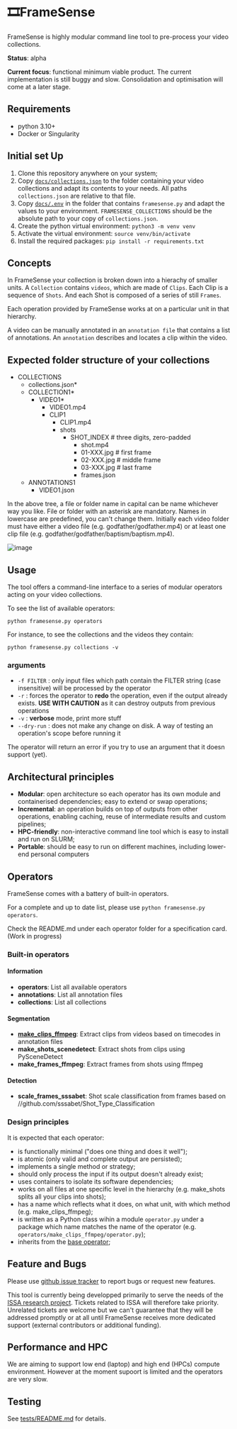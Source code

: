 # 🎞️FrameSense

FrameSense is highly modular command line tool to pre-process your video collections.

**Status**: alpha

**Current focus**: functional minimum viable product. The current implementation is still buggy and slow. Consolidation and optimisation will come at a later stage.

## Requirements

* python 3.10+
* Docker or Singularity

## Initial set Up

1. Clone this repository anywhere on your system;
2. Copy [`docs/collections.json`](docs/collections.json) to the folder containing your video collections and adapt its contents to your needs. All paths `collections.json` are relative to that file.
3. Copy [`docs/.env`](docs/.env) in the folder that contains `framesense.py` and adapt the values to your environment. `FRAMESENSE_COLLECTIONS` should be the absolute path to your copy of `collections.json`.
4. Create the python virtual environment: `python3 -m venv venv`
5. Activate the virtual environment: `source venv/bin/activate`
6. Install the required packages: `pip install -r requirements.txt`

## Concepts

In FrameSense your collection is broken down into a hierachy of smaller units. A `Collection` contains `videos`, which are made of `Clips`. Each Clip is a sequence of `Shots`. And each Shot is composed of a series of still `Frames`.

Each operation provided by FrameSense works at on a particular unit in that hierarchy.

A video can be manually annotated in an `annotation file` that contains a list of annotations. An `annotation` describes and locates a clip within the video.

## Expected folder structure of your collections

* COLLECTIONS
    * collections.json*
    * COLLECTION1*
        * VIDEO1*
            * VIDEO1.mp4
            * CLIP1
                * CLIP1.mp4
                * shots
                    * SHOT_INDEX # three digits, zero-padded
                        * shot.mp4
                        * 01-XXX.jpg # first frame
                        * 02-XXX.jpg # middle frame
                        * 03-XXX.jpg # last frame
                        * frames.json
    * ANNOTATIONS1
        * VIDEO1.json

In the above tree, a file or folder name in capital can be name whichever way you like. 
File or folder with an asterisk are mandatory. Names in lowercase are predefined, you can't change them.
Initially each video folder must have either a video file (e.g. godfather/godfather.mp4) or at least one clip file (e.g. godfather/godfather/baptism/baptism.mp4).

![image](https://github.com/user-attachments/assets/c3d8ae45-505c-4ade-b0b0-58b0ccd4759e)


## Usage

The tool offers a command-line interface to a series of modular operators acting on your video collections.

To see the list of available operators:

`python framesense.py operators`

For instance, to see the collections and the videos they contain:

`python framesense.py collections -v`

### arguments

* `-f FILTER` : only input files which path contain the FILTER string (case insensitive) will be processed by the operator
* `-r` : forces the operator to **redo** the operation, even if the output already exists. **USE WITH CAUTION** as it can destroy outputs from previous operations
* `-v` : **verbose** mode, print more stuff
* `--dry-run` : does not make any change on disk. A way of testing an operation's scope before running it

The operator will return an error if you try to use an argument that it doesn support (yet).

## Architectural principles

* **Modular**: open architecture so each operator has its own module and containerised dependencies; easy to extend or swap operations;
* **Incremental**: an operation builds on top of outputs from other operations, enabling caching, reuse of intermediate results and custom pipelines;
* **HPC-friendly**: non-interactive command line tool which is easy to install and run on SLURM;
* **Portable**: should be easy to run on different machines, including lower-end personal computers

## Operators

FrameSense comes with a battery of built-in operators. 

For a complete and up to date list, please use `python framesense.py operators`.

Check the README.md under each operator folder for a specification card. (Work in progress)

### Built-in operators

#### Information

* **operators**:
    List all available operators
* **annotations**:
    List all annotation files
* **collections**:
    List all collections

#### Segmentation

* **[make_clips_ffmpeg](operators/make_clips_ffmpeg/)**:
    Extract clips from videos based on timecodes in annotation files
* **make_shots_scenedetect**:
    Extract shots from clips using PySceneDetect
* **make_frames_ffmpeg**:
    Extract frames from shots using ffmpeg

#### Detection

* **scale_frames_sssabet**:
    Shot scale classification from frames based on //github.com/sssabet/Shot_Type_Classification

### Design principles

It is expected that each operator:
* is functionally minimal ("does one thing and does it well");
* is atomic (only valid and complete output are persisted);
* implements a single method or strategy;
* should only process the input if its output doesn't already exist;
* uses containers to isolate its software dependencies;
* works on all files at one specific level in the hierarchy (e.g. make_shots splits all your clips into shots);
* has a name which reflects what it does, on what unit, with which method (e.g. make_clips_ffmpeg);
* is written as a Python class wihin a module `operator.py` under a package which name matches the name of the operator (e.g. `operators/make_clips_ffmpeg/operator.py`);
* inherits from the [base operator](operators/base/operator.py);

## Feature and Bugs

Please use [github issue tracker](https://github.com/kingsdigitallab/framesense/issues) to report bugs or request new features.

This tool is currently being developped primarily to serve the needs of the [ISSA research project](https://github.com/kingsdigitallab/issa). 
Tickets related to ISSA will therefore take priority. 
Unrelated tickets are welcome but we can't guarantee that they will be addressed promptly or at all
until FrameSense receives more dedicated support (external contributors or additional funding).

## Performance and HPC

We are aiming to support low end (laptop) and high end (HPCs) compute environment. However at the moment supoort is limited and the operators are very slow.

## Testing

See [tests/README.md](tests/README.md) for details.
